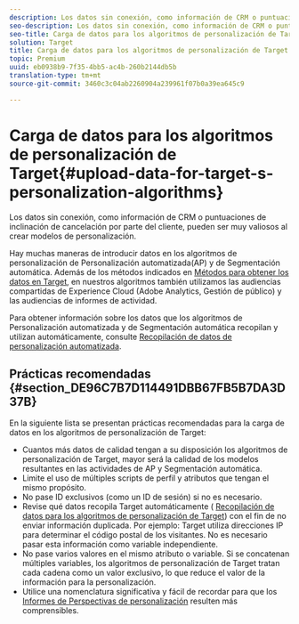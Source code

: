 ```yaml
---
description: Los datos sin conexión, como información de CRM o puntuaciones de inclinación de cancelación por parte del cliente, pueden ser muy valiosos al crear modelos de personalización.
seo-description: Los datos sin conexión, como información de CRM o puntuaciones de inclinación de cancelación por parte del cliente, pueden ser muy valiosos al crear modelos de personalización.
seo-title: Carga de datos para los algoritmos de personalización de Target
solution: Target
title: Carga de datos para los algoritmos de personalización de Target
topic: Premium
uuid: eb0938b9-7f35-4bb5-ac4b-260b2144db5b
translation-type: tm+mt
source-git-commit: 3460c3c04ab2260904a239961f07b0a39ea645c9

---
```



# Carga de datos para los algoritmos de personalización de Target{#upload-data-for-target-s-personalization-algorithms}

Los datos sin conexión, como información de CRM o puntuaciones de inclinación de cancelación por parte del cliente, pueden ser muy valiosos al crear modelos de personalización.

Hay muchas maneras de introducir datos en los algoritmos de personalización de Personalización automatizada(AP) y de Segmentación automática. Además de los métodos indicados en   [Métodos para obtener los datos en Target](../../c-implementing-target/c-considerations-before-you-implement-target/c-methods-to-get-data-into-target/methods-to-get-data-into-target.md#concept_0069C0EFB56C4700BB33F2F35C2B9B17), en nuestros algoritmos también utilizamos las audiencias compartidas de Experience Cloud (Adobe Analytics, Gestión de público) y las audiencias de informes de actividad.

Para obtener información sobre los datos que los algoritmos de Personalización automatizada y de Segmentación automática recopilan y utilizan automáticamente, consulte [Recopilación de datos de personalización automatizada](../../c-activities/t-automated-personalization/ap-data.md#reference_255BD3DE7AD04DC9B766E0BC78961058).

## Prácticas recomendadas {#section_DE96C7B7D114491DBB67FB5B7DA3D37B}

En la siguiente lista se presentan prácticas recomendadas para la carga de datos en los algoritmos de personalización de Target:

* Cuantos más datos de calidad tengan a su disposición los algoritmos de personalización de Target, mayor será la calidad de los modelos resultantes en las actividades de AP y Segmentación automática.
* Limite el uso de múltiples scripts de perfil y atributos que tengan el mismo propósito.
* No pase ID exclusivos (como un ID de sesión) si no es necesario.
* Revise qué datos recopila Target automáticamente (  [Recopilación de datos para los algoritmos de personalización de Target](../../c-activities/t-automated-personalization/ap-data.md#reference_255BD3DE7AD04DC9B766E0BC78961058)) con el fin de no enviar información duplicada. Por ejemplo: Target utiliza direcciones IP para determinar el código postal de los visitantes. No es necesario pasar esta información como variable independiente.
* No pase varios valores en el mismo atributo o variable. Si se concatenan múltiples variables, los algoritmos de personalización de Target tratan cada cadena como un valor exclusivo, lo que reduce el valor de la información para la personalización.
* Utilice una nomenclatura significativa y fácil de recordar para que los   [Informes de Perspectivas de personalización](../../c-reports/c-personalization-insights-reports/personalization-insights-reports.md#concept_A897070E1EDC403EB84CFB7A6ECAD767) resulten más comprensibles.

